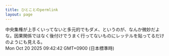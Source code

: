 ```yaml
---
title: ひとことのpermlink
layout: page
---
```

<div class="box" dt="1760920962485">
  中央集権が上手くいってないと多元的でもダメ、というのが、なんか微妙だよな。因果関係ではなく後付けでうまく行ってないものにレッテルを貼ってるだけのようにも見える。
  <div class="content is-small">Mon Oct 20 2025 09:42:42 GMT+0900 (日本標準時)</div>
</div>